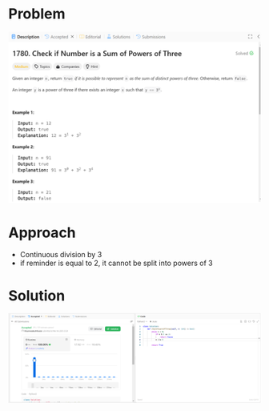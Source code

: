 # Problem
![Problem Description](https://github.com/praiseorji4/leetcode-daily/blob/main/solutions/2025-03/day04/images/problem.png?raw=true)

# Approach
- Continuous division by 3
- if reminder is equal to 2, it cannot be split into powers of 3

# Solution
![Submission Results](https://github.com/praiseorji4/leetcode-daily/blob/main/solutions/2025-03/day04/images/submission.png?raw=true)